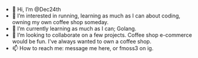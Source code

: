 - 👋 Hi, I’m @Dec24th
- 👀 I’m interested in running, learning as much as I can about coding, owning my own coffee shop someday.
- 🌱 I’m currently learning as much as I can; Golang.
- 💞️ I’m looking to collaborate on a few projects. Coffee shop e-commerce would be fun. I've always wanted to own a coffee shop.
- 📫 How to reach me: message me here, or fmoss3 on ig. 

<!---
Dec24th/Dec24th is a ✨ special ✨ repository because its `README.md` (this file) appears on your GitHub profile.
You can click the Preview link to take a look at your changes.
--->
